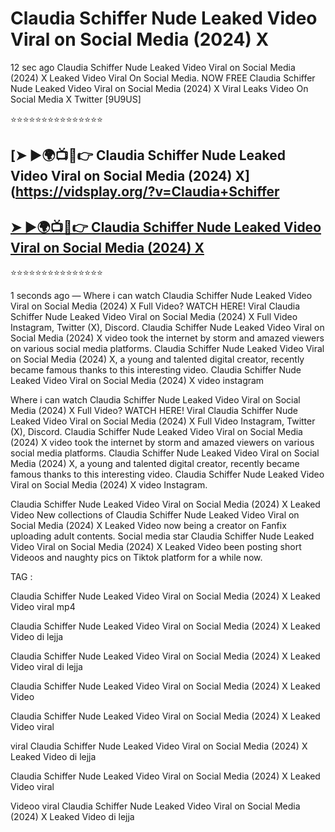 ﻿# Claudia Schiffer Nude Leaked Video Viral on Social Media (2024) X



12 sec ago Claudia Schiffer Nude Leaked Video Viral on Social Media (2024) X Leaked Video Viral On Social Media. NOW FREE Claudia Schiffer Nude Leaked Video Viral on Social Media (2024) X Viral Leaks Video On Social Media X Twitter [9U9US]

⭐⭐⭐⭐⭐⭐⭐⭐⭐⭐⭐⭐⭐⭐⭐

## [➤ ►🌍📺📱👉 Claudia Schiffer Nude Leaked Video Viral on Social Media (2024) X](https://vidsplay.org/?v=Claudia+Schiffer

## [➤ ►🌍📺📱👉 Claudia Schiffer Nude Leaked Video Viral on Social Media (2024) X](https://vidsplay.org/?v=Claudia+Schiffer)


⭐⭐⭐⭐⭐⭐⭐⭐⭐⭐⭐⭐⭐⭐⭐



1 seconds ago — Where i can watch Claudia Schiffer Nude Leaked Video Viral on Social Media (2024) X Full Video? WATCH HERE! Viral Claudia Schiffer Nude Leaked Video Viral on Social Media (2024) X Full Video Instagram, Twitter (X), Discord. Claudia Schiffer Nude Leaked Video Viral on Social Media (2024) X video took the internet by storm and amazed viewers on various social media platforms. Claudia Schiffer Nude Leaked Video Viral on Social Media (2024) X, a young and talented digital creator, recently became famous thanks to this interesting video. Claudia Schiffer Nude Leaked Video Viral on Social Media (2024) X video instagram

Where i can watch Claudia Schiffer Nude Leaked Video Viral on Social Media (2024) X Full Video? WATCH HERE! Viral Claudia Schiffer Nude Leaked Video Viral on Social Media (2024) X Full Video Instagram, Twitter (X), Discord. Claudia Schiffer Nude Leaked Video Viral on Social Media (2024) X video took the internet by storm and amazed viewers on various social media platforms. Claudia Schiffer Nude Leaked Video Viral on Social Media (2024) X, a young and talented digital creator, recently became famous thanks to this interesting video. Claudia Schiffer Nude Leaked Video Viral on Social Media (2024) X video Instagram.

Claudia Schiffer Nude Leaked Video Viral on Social Media (2024) X Leaked Video New collections of Claudia Schiffer Nude Leaked Video Viral on Social Media (2024) X Leaked Video now being a creator on Fanfix uploading adult contents. Social media star Claudia Schiffer Nude Leaked Video Viral on Social Media (2024) X Leaked Video been posting short Videoos and naughty pics on Tiktok platform for a while now.

TAG :

 

Claudia Schiffer Nude Leaked Video Viral on Social Media (2024) X Leaked Video viral mp4

 

Claudia Schiffer Nude Leaked Video Viral on Social Media (2024) X Leaked Video di lejja

 

Claudia Schiffer Nude Leaked Video Viral on Social Media (2024) X Leaked Video viral di lejja

 

Claudia Schiffer Nude Leaked Video Viral on Social Media (2024) X Leaked Video

 

Claudia Schiffer Nude Leaked Video Viral on Social Media (2024) X Leaked Video viral

 

viral Claudia Schiffer Nude Leaked Video Viral on Social Media (2024) X Leaked Video di lejja

 

Claudia Schiffer Nude Leaked Video Viral on Social Media (2024) X Leaked Video viral

 

Videoo viral Claudia Schiffer Nude Leaked Video Viral on Social Media (2024) X Leaked Video di lejja